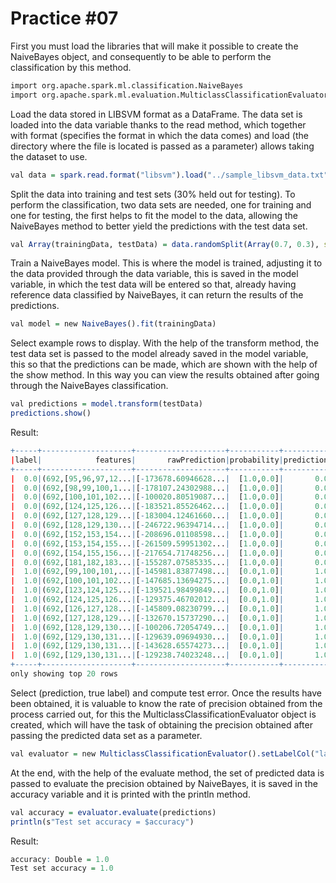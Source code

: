 # Practice #07

First you must load the libraries that will make it possible to create the NaiveBayes object, and consequently to be able to perform the classification by this method.

```r
import org.apache.spark.ml.classification.NaiveBayes
import org.apache.spark.ml.evaluation.MulticlassClassificationEvaluator
```

Load the data stored in LIBSVM format as a DataFrame.
The data set is loaded into the data variable thanks to the read method, which together with format (specifies the format in which the data comes) and load (the directory where the file is located is passed as a parameter) allows taking the dataset to use.

```r
val data = spark.read.format("libsvm").load("../sample_libsvm_data.txt")
```

Split the data into training and test sets (30% held out for testing).
To perform the classification, two data sets are needed, one for training and one for testing, the first helps to fit the model to the data, allowing the NaiveBayes method to better yield the predictions with the test data set.

```r
val Array(trainingData, testData) = data.randomSplit(Array(0.7, 0.3), seed = 1234L)
```

Train a NaiveBayes model.
This is where the model is trained, adjusting it to the data provided through the data variable, this is saved in the model variable, in which the test data will be entered so that, already having reference data classified by NaiveBayes, it can return the results of the predictions.

```r
val model = new NaiveBayes().fit(trainingData)
```

Select example rows to display.
With the help of the transform method, the test data set is passed to the model already saved in the model variable, this so that the predictions can be made, which are shown with the help of the show method. In this way you can view the results obtained after going through the NaiveBayes classification.

```r
val predictions = model.transform(testData)
predictions.show()
```

Result:

```r
+-----+--------------------+--------------------+-----------+----------+
|label|            features|       rawPrediction|probability|prediction|
+-----+--------------------+--------------------+-----------+----------+
|  0.0|(692,[95,96,97,12...|[-173678.60946628...|  [1.0,0.0]|       0.0|
|  0.0|(692,[98,99,100,1...|[-178107.24302988...|  [1.0,0.0]|       0.0|
|  0.0|(692,[100,101,102...|[-100020.80519087...|  [1.0,0.0]|       0.0|
|  0.0|(692,[124,125,126...|[-183521.85526462...|  [1.0,0.0]|       0.0|
|  0.0|(692,[127,128,129...|[-183004.12461660...|  [1.0,0.0]|       0.0|
|  0.0|(692,[128,129,130...|[-246722.96394714...|  [1.0,0.0]|       0.0|
|  0.0|(692,[152,153,154...|[-208696.01108598...|  [1.0,0.0]|       0.0|
|  0.0|(692,[153,154,155...|[-261509.59951302...|  [1.0,0.0]|       0.0|
|  0.0|(692,[154,155,156...|[-217654.71748256...|  [1.0,0.0]|       0.0|
|  0.0|(692,[181,182,183...|[-155287.07585335...|  [1.0,0.0]|       0.0|
|  1.0|(692,[99,100,101,...|[-145981.83877498...|  [0.0,1.0]|       1.0|
|  1.0|(692,[100,101,102...|[-147685.13694275...|  [0.0,1.0]|       1.0|
|  1.0|(692,[123,124,125...|[-139521.98499849...|  [0.0,1.0]|       1.0|
|  1.0|(692,[124,125,126...|[-129375.46702012...|  [0.0,1.0]|       1.0|
|  1.0|(692,[126,127,128...|[-145809.08230799...|  [0.0,1.0]|       1.0|
|  1.0|(692,[127,128,129...|[-132670.15737290...|  [0.0,1.0]|       1.0|
|  1.0|(692,[128,129,130...|[-100206.72054749...|  [0.0,1.0]|       1.0|
|  1.0|(692,[129,130,131...|[-129639.09694930...|  [0.0,1.0]|       1.0|
|  1.0|(692,[129,130,131...|[-143628.65574273...|  [0.0,1.0]|       1.0|
|  1.0|(692,[129,130,131...|[-129238.74023248...|  [0.0,1.0]|       1.0|
+-----+--------------------+--------------------+-----------+----------+
only showing top 20 rows
```

Select (prediction, true label) and compute test error.
Once the results have been obtained, it is valuable to know the rate of precision obtained from the process carried out, for this the MulticlassClassificationEvaluator object is created, which will have the task of obtaining the precision obtained after passing the predicted data set as a parameter.

```r
val evaluator = new MulticlassClassificationEvaluator().setLabelCol("label").setPredictionCol("prediction").setMetricName("accuracy")
```

At the end, with the help of the evaluate method, the set of predicted data is passed to evaluate the precision obtained by NaiveBayes, it is saved in the accuracy variable and it is printed with the println method.

```r
val accuracy = evaluator.evaluate(predictions)
println(s"Test set accuracy = $accuracy")
```

Result:

```r
accuracy: Double = 1.0
Test set accuracy = 1.0
```
